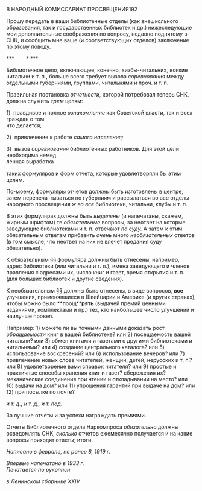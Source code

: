 В НАРОДНЫЙ КОМИССАРИАТ ПРОСВЕЩЕНИЯ192

Прошу передать в ваши библиотечные отделы (как внешкольного образования, так и государственных библиотек и др.) нижеследующие мои дополнительные соображения по вопросу, недавно поднятому в СНК, и сообщить мне ваше (и соответствующих от­делов) заключение по этому поводу.

***        * ***

Библиотечное дело, включающее, конечно, «избы-читальни», всякие читальни и т. п., больше всего требует вызова _соревнования_ между отдельными губерниями, груп­пами, читальнями и проч. и т. п.

Правильная постановка _отчетности,_ которой потребовал теперь СНК, должна слу­жить _трем_ целям:

1)  правдивое и полное _ознакомление_ как Советской власти, так и всех граждан о том,  
что делается;

2)  привлечение к работе _самого населения;_

3)  вызов _соревнования_ библиотечных работников. Для этой цели необходима немед­  
ленная выработка

таких формуляров и форм отчета, которые удовлетворяли бы этим целям.

По-моему, формуляры отчетов должны быть изготовлены в центре, затем перепеча-тываться по губерниям и рассылаться во все отделы народного просвещения _ж во все_ библиотеки, читальни, клубы и т. п.

В этих формулярах должны быть _выделены_ (и напечатаны, скажем, жирным шриф­том) те _обязательные_ вопросы, за неответ на которые заведующие библиотеками и т. п. отвечают _по суду._ А затем к этим обязательным ответам прибавить _очень_ много _необязательных_ ответов (в том смысле, что неответ на них не влечет предания суду обязательно).

К обязательным §§ формуляра должны быть отнесены, например, адрес библиотеки (или читальни и т. п.), имена заведующего и членов правления с адресами их, число книг и газет, время открытия и т. п. (для больших библиотек и другие сведения).

К необязательным §§ должны быть отнесены, в виде вопросов, **все** улучшения, применявшиеся в Швейцарии и Америке (и других странах), чтобы можно было **поощ­****рять** (выдачей премий ценными изданиями, комплектами и пр.) тех, кто наибольшее число улучшений и наилучше провел.

Например: 1) можете ли вы точными данными доказать рост _обращаемости_ книг в вашей библиотеке? или 2) посещаемость вашей читальни? или 3) обмен книгами и газе­тами с другими библиотеками и читальнями? или 4) создание центрального каталога? или 5) использование воскресений? или 6) использование вечеров? или 7) привлечение новых слоев читателей, женщин, детей, нерусских и т. п.? или 8) удовлетворение вами справок читателя? или 9) простые и практичные способы хранения книг и газет? сбе­режения их? механические соединения при чтении и откладывании на место? или 10) выдачи на дом? или 11) упрощения гарантий при выдаче на дом? или 12) при посылке по почте?

_и т._ _д.,_ _и т._ _д.,_ _и т. под._

За лучшие отчеты и за успехи награждать премиями.

Отчеты Библиотечного отдела Наркомпроса _обязательно_ должны осведомлять СНК, _сколько_ отчетов ежемесячно получается и на какие вопросы приходят ответы; итоги.

_Написано в феврале, не ранее 8, 1919 г._

_Впервые напечатано в 1933 г.                                                             Печатается по рукописи_

_в Ленинском сборнике_ _XXIV_